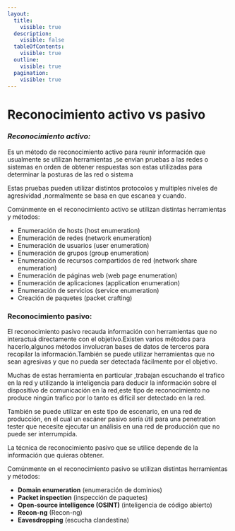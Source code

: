 ```yaml
---
layout:
  title:
    visible: true
  description:
    visible: false
  tableOfContents:
    visible: true
  outline:
    visible: true
  pagination:
    visible: true
---
```


# Reconocimiento activo vs pasivo

### _**Reconocimiento activo:**_

Es un método de reconocimiento activo  para reunir información que usualmente se utilizan herramientas ,se envían pruebas a las redes o sistemas en orden de obtener respuestas son estas utilizadas para determinar la posturas de las red o sistema

Estas pruebas pueden utilizar distintos protocolos y multiples niveles de agresividad ,normalmente se basa en que escanea y cuando.

Comúnmente en el reconocimiento activo se utilizan distintas herramientas y métodos:

* Enumeración de hosts (host enumeration)
* Enumeración de redes (network enumeration)
* Enumeración de usuarios (user enumeration)
* Enumeración de grupos (group enumeration)
* Enumeración de recursos compartidos de red (network share enumeration)
* Enumeración de páginas web (web page enumeration)
* Enumeración de aplicaciones (application enumeration)
* Enumeración de servicios (service enumeration)
* Creación de paquetes (packet crafting)

### Reconocimiento pasivo:

El reconocimiento pasivo recauda información con herramientas que no interactuá directamente con el objetivo.Existen varios métodos para hacerlo,algunos métodos involucran bases de datos de terceros para recopilar la información.También se puede utilizar herramientas que no sean agresivas y que no pueda ser detectada fácilmente por el objetivo.

Muchas de estas herramienta en particular ,trabajan escuchando el trafico en la red y utilizando la inteligencia para deducir la información sobre el dispositivo de comunicación en la red,este tipo de reconocimiento no produce ningún trafico por lo tanto es difícil ser detectado en la red.

También se puede utilizar en este tipo de escenario, en una red de producción, en el cual un escáner pasivo sería útil para una penetration tester que necesite ejecutar un análisis en una red de producción que no puede ser interrumpida.

La técnica de reconocimiento pasivo que se utilice depende de la información que quieras obtener.

Comúnmente en el reconocimiento pasivo se utilizan distintas herramientas y métodos:

* **Domain enumeration** (enumeración de dominios)
* **Packet inspection** (inspección de paquetes)
* **Open-source intelligence (OSINT)** (inteligencia de código abierto)
* **Recon-ng** (Recon-ng)
* **Eavesdropping** (escucha clandestina)
